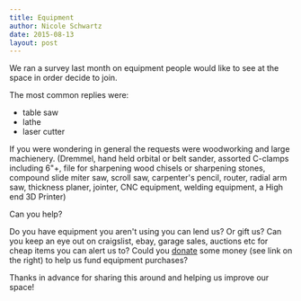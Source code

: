 ```yaml
---
title: Equipment
author: Nicole Schwartz
date: 2015-08-13
layout: post
---
```


We ran a survey last month on equipment people would like to see at the space in order decide to join.

The most common replies were:
  * table saw
  * lathe
  * laser cutter

If you were wondering in general the requests were woodworking and large machienery. (Dremmel, hand held orbital or belt sander, assorted C-clamps including 6"+, file for sharpening wood chisels or sharpening stones, compound slide miter saw, scroll saw, carpenter's pencil, router, radial arm saw, thickness planer, jointer, CNC equipment, welding equipment, a High end 3D Printer)

Can you help?

Do you have equipment you aren't using you can lend us? Or gift us? Can you keep an eye out on craigslist, ebay, garage sales, auctions etc for cheap items you can alert us to? Could you [donate](https://www.paypal.com/us/cgi-bin/webscr?cmd=_flow&SESSION=XL5NVQ9ON6QoBcbJRr5uPNbcfNZrOj_NBv0RtK2iT6tUBxOiBfQ3ABvMjgS&dispatch=5885d80a13c0db1f8e263663d3faee8d5c97cbf3d75cb63effe5661cdf3adb6d) some money (see link on the right) to help us fund equipment purchases?

Thanks in advance for sharing this around and helping us improve our space!
